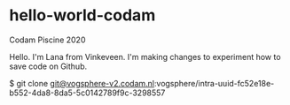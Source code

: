 # hello-world-codam
Codam Piscine 2020

Hello. I'm Lana from Vinkeveen.
I'm making changes to experiment how to save code on Github.

$ git clone git@vogsphere-v2.codam.nl:vogsphere/intra-uuid-fc52e18e-b552-4da8-8da5-5c0142789f9c-3298557
